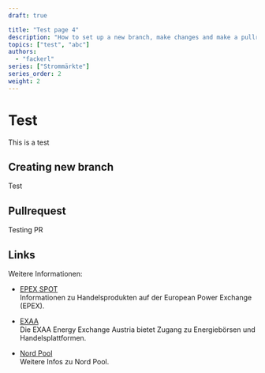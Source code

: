 ```yaml
---
draft: true

title: "Test page 4"
description: "How to set up a new branch, make changes and make a pullrequest"
topics: ["test", "abc"]
authors:
  - "fackerl"
series: ["Strommärkte"]
series_order: 2
weight: 2
---
```


# Test
This is a test

## Creating new branch
Test

## Pullrequest
Testing PR

## Links
Weitere Informationen:
- [EPEX SPOT](https://www.epexspot.com/en/tradingproducts)  
  Informationen zu Handelsprodukten auf der European Power Exchange (EPEX).

- [EXAA](https://www.exaa.at/)  
  Die EXAA Energy Exchange Austria bietet Zugang zu Energiebörsen und Handelsplattformen.

- [Nord Pool](https://www.nordpoolgroup.com/de/)  
  Weitere Infos zu Nord Pool.

